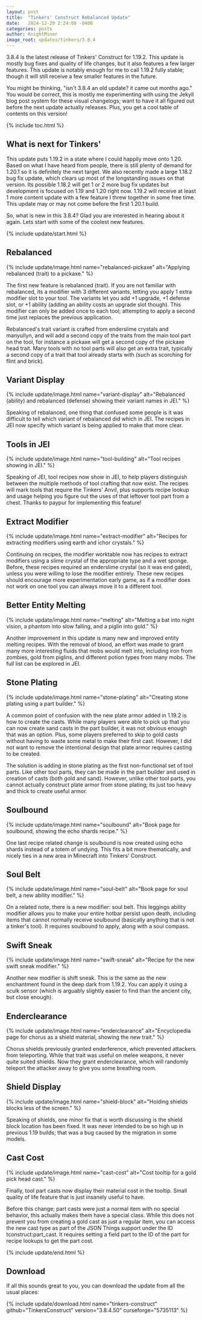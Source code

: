 ```yaml
---
layout: post
title:  "Tinkers' Construct Rebalanced Update"
date:   2024-12-20 2:24:00 -0400
categories: posts
author: KnightMiner
image_root: updates/tinkers/3.8.4
---
```


3.8.4 is the latest release of Tinkers' Construct for 1.19.2. This update is mostly bug fixes and quality of life changes, but it also features a few larger features. This update is notably enough for me to call 1.19.2 fully stable; though it will still receive a few smaller features in the future.

You might be thinking, "isn't 3.8.4 an old update? it came out months ago." You would be correct, this is mostly me experimenting with using the Jekyll blog post system for these visual changelogs; want to have it all figured out before the next update actually releases. Plus, you get a cool table of contents on this version!

{% include toc.html %}

## What is next for Tinkers'

This update puts 1.19.2 in a state where I could happily move onto 1.20. Based on what I have heard from people, there is still plenty of demand for 1.20.1 so it is definitely the next target. We also recently made a large 1.18.2 bug fix update, which clears up most of the longstanding issues on that version. Its possible 1.18.2 will get 1 or 2 more bug fix updates but development is focused on 1.19 and 1.20 right now. 1.19.2 will receive at least 1 more content update with a few feature I threw together in some free time. This update may or may not come before the first 1.20.1 build.

So, what is new in this 3.8.4? Glad you are interested in hearing about it again. Lets start with some of the coolest new features.

{% include update/start.html %}

## Rebalanced

{% include update/image.html name="rebalanced-pickaxe" alt="Applying rebalanced (trait) to a pickaxe." %}

The first new feature is rebalanced (trait). If you are not familiar with rebalanced, its a modifier with 3 different variants, letting you apply 1 extra modifier slot to your tool. The variants let you add +1 upgrade, +1 defense slot, or +1 ability (adding an ability costs an upgrade slot though). This modifier can only be added once to each tool; attempting to apply a second time just replaces the previous application.

Rebalanced's trait variant is crafted from enderslime crystals and manyullyn, and will add a second copy of the traits from the main tool part on the tool, for instance a pickaxe will get a second copy of the pickaxe head trait. Many tools with no tool parts will also get an extra trait, typically a second copy of a trait that tool already starts with (such as scorching for flint and brick).

## Variant Display

{% include update/image.html name="variant-display" alt="Rebalanced (ability) and rebalanced (defense) showing their variant names in JEI." %}

Speaking of rebalanced, one thing that confused some people is it was difficult to tell which variant of rebalanced did which in JEI. The recipes in JEI now specify which variant is being applied to make that more clear.

## Tools in JEI

{% include update/image.html name="tool-building" alt="Tool recipes showing in JEI." %}

Speaking of JEI, tool recipes now show in JEI, to help players distinguish between the multiple methods of tool crafting that now exist. The recipes will mark tools that require the Tinkers' Anvil, plus supports recipe lookup and usage helping you figure out the uses of that leftover tool part from a chest.
Thanks to paypur for implementing this feature!

## Extract Modifier

{% include update/image.html name="extract-modifier" alt="Recipes for extracting modifiers using earth and ichor crystals." %}

Continuing on recipes, the modifier worktable now has recipes to extract modifiers using a slime crystal of the appropriate type and a wet sponge. Before, these recipes required an enderslime crystal (so it was end gated), unless you were willing to lose the modifier entirely. These new recipes should encourage more experimentation early game, as if a modifier does not work on one tool you can always move it to a different tool.

## Better Entity Melting

{% include update/image.html name="melting" alt="Melting a bat into night vision, a phantom into slow falling, and a piglin into gold." %}

Another improvement in this update is many new and improved entity melting recipes. With the removal of blood, an effort was made to grant many more interesting fluids that mobs would melt into, including iron from zombies, gold from piglins, and different potion types from many mobs. The full list can be explored in JEI.

## Stone Plating

{% include update/image.html name="stone-plating" alt="Creating stone plating using a part builder." %}

A common point of confusion with the new plate armor added in 1.19.2 is how to create the casts. While many players were able to pick up that you can now create sand casts in the part builder, it was not obvious enough that was an option. Plus, some players preferred to skip to gold casts without having to waste some metal to make their first cast. However, I did not want to remove the intentional design that plate armor requires casting to be created.

The solution is adding in stone plating as the first non-functional set of tool parts. Like other tool parts, they can be made in the part builder and used in creation of casts (both gold and sand). However, unlike other tool parts, you cannot actually construct plate armor from stone plating; its just too heavy and thick to create useful armor.

## Soulbound

{% include update/image.html name="soulbound" alt="Book page for soulbound, showing the echo shards recipe." %}

One last recipe related change is soulbound is now created using echo shards instead of a totem of undying. This fits a bit more thematically, and nicely ties in a new area in Minecraft into Tinkers' Construct.

## Soul Belt

{% include update/image.html name="soul-belt" alt="Book page for soul belt, a new ability modifier." %}

On a related note, there is a new modifier: soul belt. This leggings ability modifier allows you to make your entire hotbar persist upon death, including items that cannot normally receive soulbound (basically anything that is not a tinker's tool). It requires soulbound to apply, along with a soul compass.

## Swift Sneak

{% include update/image.html name="swift-sneak" alt="Recipe for the new swift sneak modifier." %}

Another new modifier is shift sneak. This is the same as the new enchantment found in the deep dark from 1.19.2. You can apply it using a sculk sensor (which is arguably slightly easier to find than the ancient city, but close enough).

## Enderclearance

{% include update/image.html name="enderclearance" alt="Encyclopedia page for chorus as a shield material, showing the new trait." %}

Chorus shields previously granted enderference, which prevented attackers from teleporting. While that trait was useful on melee weapons, it never quite suited shields. Now they grant enderclearance, which will randomly teleport the attacker away to give you some breathing room.

## Shield Display

{% include update/image.html name="shield-block" alt="Holding shields blocks less of the screen." %}

Speaking of shields, one minor fix that is worth discussing is the shield block location has been fixed. It was never intended to be so high up in previous 1.19 builds; that was a bug caused by the migration in some models.

## Cast Cost

{% include update/image.html name="cast-cost" alt="Cost tooltip for a gold pick head cast." %}

Finally, tool part casts now display their material cost in the tooltip. Small quality of life feature that is just insanely useful to have.

Before this change; part casts were just a normal item with no special behavior, this actually makes them have a special class. While this does not prevent you from creating a gold cast as just a regular item, you can access the new cast type as part of the JSON Things support under the ID tconstruct:part_cast. It requires setting a field part to the ID of the part for recipe lookups to get the part cost.

{% include update/end.html %}

## Download

If all this sounds great to you, you can download the update from all the usual places:

{% include update/download.html name="tinkers-construct" github="TinkersConstruct" version="3.8.4.50" curseforge="5735113" %}